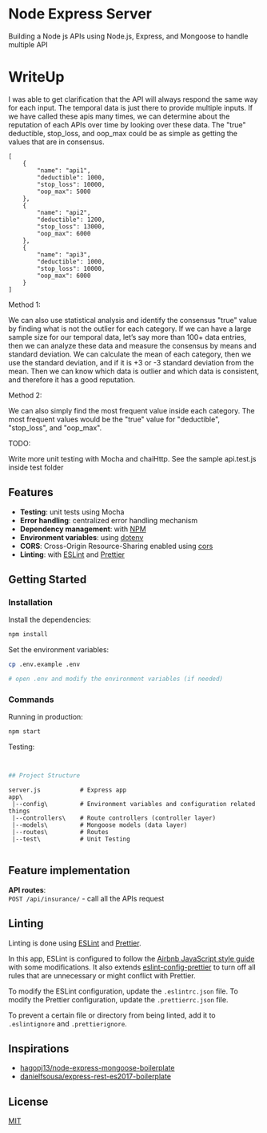 # Node Express Server

Building a Node js APIs using Node.js, Express, and Mongoose to handle multiple API


# WriteUp

I was able to get clarification that the API will always respond the same way for each input. The temporal data is just there to provide multiple inputs. If we have called these apis many times, we can determine about the reputation of each APIs over time by looking over these data.
The "true" deductible, stop_loss, and oop_max could be as simple as getting the values that are in consensus.

```
[
    {
        "name": "api1",
        "deductible": 1000,
        "stop_loss": 10000,
        "oop_max": 5000
    },
    {
        "name": "api2",
        "deductible": 1200,
        "stop_loss": 13000,
        "oop_max": 6000
    },
    {
        "name": "api3",
        "deductible": 1000,
        "stop_loss": 10000,
        "oop_max": 6000
    }
]
```

Method 1:

We can also use statistical analysis and identify the consensus "true" value by finding what is not the outlier for each category. If we can have a large sample size for our temporal data, let’s say more than 100+ data entries, then we can analyze these data and measure the consensus by means and standard deviation.  We can calculate the mean of each category, then we use the standard deviation, and if it is +3 or -3 standard deviation from the mean. Then we can know which data is outlier and which data is consistent, and therefore it has a good reputation.

Method 2:

We can also simply find the most frequent value inside each category. The most frequent values would be  the "true" value for "deductible", "stop_loss", and "oop_max".


TODO:

Write more unit testing with Mocha and chaiHttp. See the sample api.test.js inside test folder

## Features

- **Testing**: unit tests using Mocha
- **Error handling**: centralized error handling mechanism
- **Dependency management**: with [NPM](https://npm.com)
- **Environment variables**: using [dotenv](https://github.com/motdotla/dotenv)
- **CORS**: Cross-Origin Resource-Sharing enabled using [cors](https://github.com/expressjs/cors)
- **Linting**: with [ESLint](https://eslint.org) and [Prettier](https://prettier.io)

## Getting Started

### Installation

Install the dependencies:

```bash
npm install
```

Set the environment variables:

```bash
cp .env.example .env

# open .env and modify the environment variables (if needed)
```

### Commands

Running in production:

```bash
npm start
```

Testing:

```bash


## Project Structure

```
```
server.js           # Express app
app\
 |--config\         # Environment variables and configuration related things
 |--controllers\    # Route controllers (controller layer)
 |--models\         # Mongoose models (data layer)
 |--routes\         # Routes
 |--test\           # Unit Testing


```
## Feature implementation

**API routes**:\
`POST /api/insurance/` - call all the APIs request





## Linting

Linting is done using [ESLint](https://eslint.org/) and [Prettier](https://prettier.io).

In this app, ESLint is configured to follow the [Airbnb JavaScript style guide](https://github.com/airbnb/javascript/tree/master/packages/eslint-config-airbnb-base) with some modifications. It also extends [eslint-config-prettier](https://github.com/prettier/eslint-config-prettier) to turn off all rules that are unnecessary or might conflict with Prettier.

To modify the ESLint configuration, update the `.eslintrc.json` file. To modify the Prettier configuration, update the `.prettierrc.json` file.

To prevent a certain file or directory from being linted, add it to `.eslintignore` and `.prettierignore`.


## Inspirations
- [hagopj13/node-express-mongoose-boilerplate](node-express-mongoose-boilerplate)
- [danielfsousa/express-rest-es2017-boilerplate](https://github.com/danielfsousa/express-rest-es2017-boilerplate)

## License

[MIT](LICENSE)
